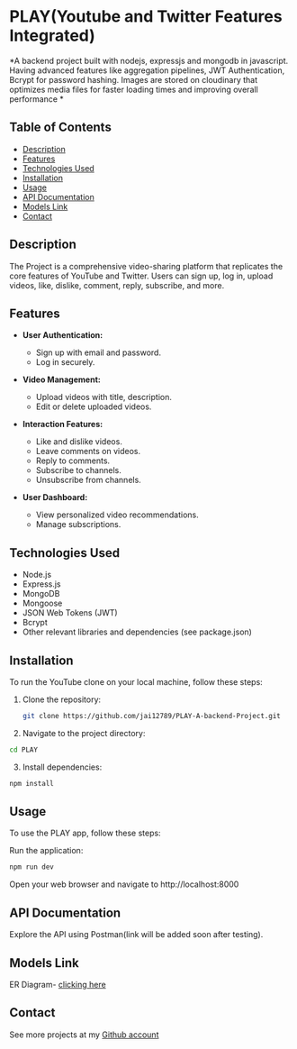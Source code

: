 
# PLAY(Youtube and Twitter Features Integrated)

*A backend project built with nodejs, expressjs and mongodb in javascript. Having advanced features like aggregation pipelines, JWT Authentication, Bcrypt for password hashing. Images are stored on cloudinary that optimizes media files for faster loading times and improving overall performance *

## Table of Contents

- [Description](#description)
- [Features](#features)
- [Technologies Used](#technologies-used)
- [Installation](#installation)
- [Usage](#usage)
- [API Documentation](#api-documentation)
- [Models Link](#models-link)
- [Contact](#contact)


## Description


The Project is a comprehensive video-sharing platform that replicates the core features of YouTube and Twitter. Users can sign up, log in, upload videos, like, dislike, comment, reply, subscribe, and more.

## Features

- **User Authentication:**
  - Sign up with email and password.
  - Log in securely.

- **Video Management:**
  - Upload videos with title, description.
  - Edit or delete uploaded videos.

- **Interaction Features:**
  - Like and dislike videos.
  - Leave comments on videos.
  - Reply to comments.
  - Subscribe to channels.
  - Unsubscribe from channels.

- **User Dashboard:**
  - View personalized video recommendations.
  - Manage subscriptions.

## Technologies Used
- Node.js
- Express.js
- MongoDB
- Mongoose
- JSON Web Tokens (JWT)
- Bcrypt
- Other relevant libraries and dependencies (see package.json)

## Installation

To run the YouTube clone on your local machine, follow these steps:

1. Clone the repository:
   ```bash
   git clone https://github.com/jai12789/PLAY-A-backend-Project.git
   ```

3. Navigate to the project directory:

  ```bash
  cd PLAY
  ```
3. Install dependencies:
  ```bash
  npm install
  ```

## Usage

To use the PLAY app, follow these steps:

Run the application:
  ```bash
  npm run dev
  ```    
Open your web browser and navigate to http://localhost:8000

## API Documentation

Explore the API using Postman(link will be added soon after testing).

## Models Link

ER Diagram- [clicking here](https://app.eraser.io/workspace/ITkBvzxW522vLMVEN216?origin=share)

## Contact

See more projects at my [Github account](https://github.com/jai12789)


